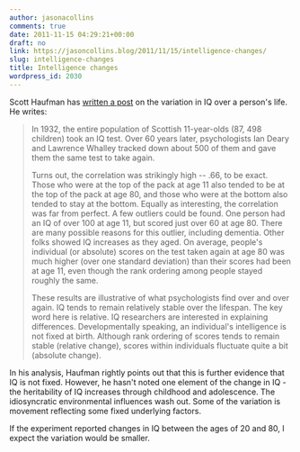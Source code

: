 ```yaml
---
author: jasonacollins
comments: true
date: 2011-11-15 04:29:21+00:00
draft: no
link: https://jasoncollins.blog/2011/11/15/intelligence-changes/
slug: intelligence-changes
title: Intelligence changes
wordpress_id: 2030
---
```


Scott Haufman has [written a post](http://www.huffingtonpost.com/scott-barry-kaufman/intelligence-is-still-not_b_1078112.html) on the variation in IQ over a person's life. He writes:



<blockquote>In 1932, the entire population of Scottish 11-year-olds (87, 498 children) took an IQ test. Over 60 years later, psychologists Ian Deary and Lawrence Whalley tracked down about 500 of them and gave them the same test to take again.

Turns out, the correlation was strikingly high -- .66, to be exact. Those who were at the top of the pack at age 11 also tended to be at the top of the pack at age 80, and those who were at the bottom also tended to stay at the bottom. Equally as interesting, the correlation was far from perfect. A few outliers could be found. One person had an IQ of over 100 at age 11, but scored just over 60 at age 80. There are many possible reasons for this outlier, including dementia. Other folks showed IQ increases as they aged. On average, people's individual (or absolute) scores on the test taken again at age 80 was much higher (over one standard deviation) than their scores had been at age 11, even though the rank ordering among people stayed roughly the same.

These results are illustrative of what psychologists find over and over again. IQ tends to remain relatively stable over the lifespan. The key word here is relative. IQ researchers are interested in explaining differences. Developmentally speaking, an individual's intelligence is not fixed at birth. Although rank ordering of scores tends to remain stable (relative change), scores within individuals fluctuate quite a bit (absolute change).</blockquote>



In his analysis, Haufman rightly points out that this is further evidence that IQ is not fixed. However, he hasn't noted one element of the change in IQ - the heritability of IQ increases through childhood and adolescence. The idiosyncratic environmental influences wash out. Some of the variation is movement reflecting some fixed underlying factors.

If the experiment reported changes in IQ between the ages of 20 and 80, I expect the variation would be smaller.
